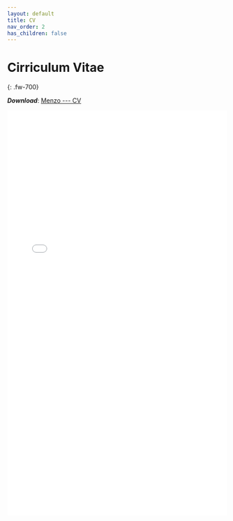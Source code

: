 ```yaml
---
layout: default
title: CV
nav_order: 2
has_children: false
---
```

# Cirriculum Vitae
{: .fw-700}

***Download***:  [Menzo --- CV]

<!--- This is how to embed a PDF into the page --->

<iframe
	align="center"
	src="../Menzo_CV.pdf#toolbar=0"
	width="100%"
	height="928px"
	style="border:none"
  frameborder="0"
></iframe> 

[Menzo --- CV]: ../Menzo_CV.pdf
